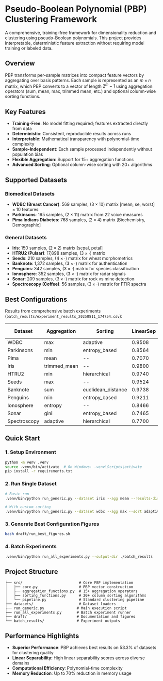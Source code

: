 # Pseudo-Boolean Polynomial (PBP) Clustering Framework

A comprehensive, training-free framework for dimensionality reduction and clustering using pseudo-Boolean polynomials. This project provides interpretable, deterministic feature extraction without requiring model training or labeled data.

## Overview

PBP transforms per-sample matrices into compact feature vectors by aggregating over basis patterns. Each sample is represented as an $m \times n$ matrix, which PBP converts to a vector of length $2^m - 1$ using aggregation operators (sum, mean, max, trimmed mean, etc.) and optional column-wise sorting functions.

## Key Features

- **Training-Free**: No model fitting required; features extracted directly from data
- **Deterministic**: Consistent, reproducible results across runs
- **Interpretable**: Mathematical transparency with polynomial-time complexity
- **Sample-Independent**: Each sample processed independently without population bias
- **Flexible Aggregation**: Support for 15+ aggregation functions
- **Advanced Sorting**: Optional column-wise sorting with 20+ algorithms

## Supported Datasets

### Biomedical Datasets
- **WDBC (Breast Cancer)**: 569 samples, $(3 \times 10)$ matrix [mean, se, worst] × 10 features
- **Parkinsons**: 195 samples, $(2 \times 11)$ matrix from 22 voice measures
- **Pima Indians Diabetes**: 768 samples, $(2 \times 4)$ matrix [Biochemistry, Demographic]

### General Datasets
- **Iris**: 150 samples, $(2 \times 2)$ matrix [sepal, petal]
- **HTRU2 (Pulsar)**: 17,898 samples, $(3 \times \cdot)$ matrix
- **Seeds**: 210 samples, $(4 \times \cdot)$ matrix for wheat morphometrics
- **Banknote**: 1,372 samples, $(3 \times \cdot)$ matrix for authentication
- **Penguins**: 342 samples, $(3 \times \cdot)$ matrix for species classification
- **Ionosphere**: 352 samples, $(3 \times \cdot)$ matrix for radar signals
- **Sonar**: 209 samples, $(3 \times \cdot)$ matrix for rock vs mine detection
- **Spectroscopy (Coffee)**: 56 samples, $(3 \times \cdot)$ matrix for FTIR spectra

## Best Configurations

Results from comprehensive batch experiments (`batch_results/experiment_results_20250811_174754.csv`):

| Dataset | Aggregation | Sorting | LinearSep | BoundComp | V-measure |
|---------|-------------|---------|-----------|-----------|-----------|
| WDBC | max | adaptive | 0.9508 | 0.0738 | 0.4648 |
| Parkinsons | min | entropy_based | 0.8564 | 0.1846 | 0.0762 |
| Pima | mean | -- | 0.7070 | 0.3255 | 0.0000 |
| Iris | trimmed_mean | -- | 0.9800 | 0.0333 | 0.9488 |
| HTRU2 | min | hierarchical | 0.9740 | 0.0377 | 0.4252 |
| Seeds | max | -- | 0.9524 | 0.0714 | 0.5738 |
| Banknote | sum | euclidean_distance | 0.9738 | 0.0211 | 0.0592 |
| Penguins | min | entropy_based | 0.9211 | 0.0848 | 0.7203 |
| Ionosphere | entropy | -- | 0.8466 | 0.1675 | 0.0004 |
| Sonar | gini | entropy_based | 0.7465 | 0.3012 | 0.0102 |
| Spectroscopy | adaptive | hierarchical | 0.7700 | 0.2154 | 0.0003 |

## Quick Start

### 1. Setup Environment
```bash
python -m venv .venv
source .venv/bin/activate  # On Windows: .venv\Scripts\activate
pip install -r requirements.txt
```

### 2. Run Single Dataset
```bash
# Basic run
.venv/bin/python run_generic.py --dataset iris --agg mean --results-dir ./results

# With custom sorting
.venv/bin/python run_generic.py --dataset wdbc --agg max --sort adaptive --results-dir ./results
```

### 3. Generate Best Configuration Figures
```bash
bash draft/run_best_figures.sh
```

### 4. Batch Experiments
```bash
.venv/bin/python run_all_experiments.py --output-dir ./batch_results
```

## Project Structure

```
├── src/                          # Core PBP implementation
│   ├── core.py                   # PBP vector construction
│   ├── aggregation_functions.py  # 15+ aggregation operators
│   ├── sorting_functions.py      # 20+ column sorting algorithms
│   └── pipeline.py               # Standard clustering pipeline
├── datasets/                     # Dataset loaders
├── run_generic.py               # Main execution script
├── run_all_experiments.py       # Batch experiment runner
├── draft/                       # Documentation and figures
└── batch_results/               # Experiment outputs
```

## Performance Highlights

- **Superior Performance**: PBP achieves best results on 53.3% of datasets for clustering quality
- **Linear Separability**: High linear separability scores across diverse domains
- **Computational Efficiency**: Polynomial-time complexity
- **Memory Reduction**: Up to 70% reduction in memory usage

